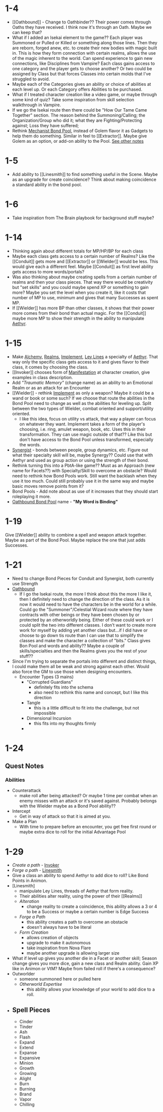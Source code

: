# 1-4
- [[Oathbound]] - Change to Oathbinder??  Their power comes through Oaths they have received. I think now it's through an Oath. Maybe we can keep that?
- What if I added an Isekai element to the game?? Each player was Summoned or Pulled or Killed or something along those lines. Then they are reborn, forged anew, etc. to create their new bodies with magic built in. This is how they form connection with certain realms, allows the use of the magic inherent to the world. Can spend experience to gain new connections, like Disciplines from Vampire? Each class gains access to one category and the player gets to choose another? Or two could be assigned by Class but that forces Classes into certain molds that I've struggled to avoid.
- Maybe each of the Categories gives an ability or choice of abilities at each level up. Or each Category offers Abilities to be purchased.
- What if I treated character creation like a video game, or maybe through some kind of quiz? Take some inspiration from skill selection walkthrough in Vampire.
- If we go the Isekai route then there could be "How Our Tame Came Together" section. The reason behind the Summoning/Calling; the Organization/Group who did it; what they are Fighting/Protecting against; Loss they have suffered;
- Rethink [Mechanist Bond Pool](Guardians/Mechanist#Assist%20Pool), instead of Golem flavor it as Gadgets to help them do something. Similar in feel to [[Extractor]]. Maybe give Golem as an option, or add-on ability to the Pool. [See other notes](Notes/2022/November#11-6)

# 1-5
- Add ability to [[Linesmith]] to find something useful in the Scene. Maybe as an upgrade for create coincidence? Think about making coincidence a standard ability in the bond pool.

# 1-6
- Take inspiration from The Brain playbook for background stuff maybe?

# 1-14
- Thinking again about different totals for MP/HP/BP for each class
- Maybe each class gets access to a certain number of Realms? Like the [[Conduit]] gets more and [[Extractor]] or [[Wielder]] would be less. This would give each a different feel. Maybe [[Conduit]] as first level ability gets access to more words/portals?
- Was also thinking about maybe creating spells from a certain number of realms and then your class pieces. That way there would be creativity but "set skills" and you could maybe spend XP or something to gain more? Maybe you set the level when you create it, like it costs that number of MP to use, minimum and gives that many Successes as spent MP.
- If [[Wielder]] has more BP than other classes, it shows that their power more comes from their bond than actual magic. For the [[Conduit]] maybe more MP to show their strength in the ability to manipulate [Aethyr](Skills/Aethyr).

# 1-15
- Make [Alchemy](Skills/Aethyr#Alchemy), [Realms](Skills/Aethyr#Realms), [Implement](Skills/Aethyr#Implement), [Ley Lines](Skills/Aethyr#Ley%20Lines) a specialty of [Aethyr](Skills/Aethyr). That way only the specific class gets access to it and gives flavor to their class, it comes by choosing the class.
- [[Invoker]] chooses form of [Manifestation](Guardians/Manifestation#Assist%20Pool) at character creation, give examples in class description.
- Add *"Traumatic Memory"* (change name) as an ability to an Emotional Realm or as an attack for an Encounter
- [[Wielder]] - rethink [Implement](Guardians/Wielder#Assist%20Pool) as only a weapon? Maybe it could be a wand or book or some such? If we choose that route the abilities in the Bond Pool need to change as well as the abilities for leveling up. Split between the two types of Wielder, combat oriented and support/utility oriented.
	- I like this idea, focus on utility vs attack, that way a player can focus on whatever they want. Implement takes a form of the player's choosing, i.e. ring, amulet weapon, book, etc. Uses this in their transformation. They can use magic outside of that?? Like this but don't have access to the Bond Pool unless transformed, especially the words.
- [Synergist](Guardians/Synergist) - bonds between people, group dynamics, etc. Figure out what their specialty skill will be, maybe Synergy?? Could use that with Aethyr and used as group action or using the strength of their bond.
- Rethink turning this into a PbtA-like game?? Must as an Approach (new name for Facets??) with Specialty/Skill to overcome an obstacle? Would need to rethink how Bond Pools work. Still want the backlash when they use it too much. Could still probably use it in the same way and maybe basic moves remove points from it?
- Bond Pools - Add note about as use of it increases that they should start roleplaying it more.
- [Oathbound Bond Pool](Guardians/Oathbond#Assist%20Pool) name - **"My Word is Binding"**

# 1-19
Give [[Wielder]] ability to combine a spell and weapon attack together. Maybe as part of the Bond Pool. Maybe replace the one that just adds Successes.

# 1-21
- Need to change Bond Pieces for Conduit and Synergist, both currently use Strength
- [Oathbound](Guardians/Oathbound)
	- If I go the Isekai route, the more I think about this the more I like it, then I definitely need to change the direction of the class. As it is now it would need to have the characters be in the world for a while. Could go the "Summoner"/Celestial Wizard route where they have contracts with other beings or they have been chosen by or protected by an otherworldly being. Either of these could work or I could split the two into different classes. I don't want to create more work for myself by adding yet another class but...if I did have or choose to go down tis route than I can use that to simplify the classes and make the character a collection of "bits." Class gives Bon Pool and words and ability?? Maybe a couple of skills/specialties and then the Realms gives you the rest of your stuff??
- Since I'm trying to separate the portals into different and distinct things, I could make them all be weak and strong against each other. Would also force the GM to use those when designing encounters. 
	- Encounter Types (3 mains)
		- "Corrupted Guardians"
			- definitely fits into the schema
			- also need to rethink this name and concept, but I like this direction
		- Tangle
			- this is a little difficult to fit into the challenge, but not impossible
		- Dimensional Incursion
			- this fits into my thoughts firmly
		- 

# 1-24
## Quest Notes
### Abilities
- Counterattack
	- make roll after being attacked? Or maybe 1 time per combat when an enemy misses with an attack or it's saved against. Probably belongs with the Wielder maybe as a Bond Pool ability??
- Intercept
	- Get in way of attack so that it is aimed at you.
- Make a Plan
	- With time to prepare before an encounter, you get free first round or maybe extra dice to roll for the initial Advantage Pool

# 1-29
- *Create a path* - [Invoker](Guardians/Invoker)
- *Forge a path* - [Linesmith](Guardians/Linesmith)
- Give a class an ability to spend Aethyr to add dice to roll? Like Bond Points in Animon.
- [Linesmith] 
	- manipulate Ley Lines, threads of Aethyr that form reality.
	- Their abilities alter reality, using the power of their [[Realms]]
	- *Alteration*
		- change reality to create a coincidence, this ability allows a 3 or 4 to be a Success or maybe a certain number is Edge Success
	- *Forge a Path*
		- this ability creates a path to overcome an obstacle
		- doesn't always have to be literal
	- *Form Creation*
		- allows creation of objects
		- upgrade to make it autonomous
		- take inspiration from Nova Flare
		- maybe another upgrade is allowing larger size
- What if level up gives you another die in a Facet or another skill; Season change gives you more dice, gain a new class and Realm ability. Gain XP like in Animon or VtM? Maybe from failed roll if there's a consequence?
- Outworlder 
	- someone summoned here or pulled here
	- *Otherworld Expertise*
		- this ability allows your knowledge of your world to add dice to a roll.
- ## Spell Pieces
	- Cinder
	- Tinder
	- Ash
	- Flash
	- Expand
	- Extend
	- Expanse
	- Expansive
	- Minion
	- Growth
	- Growing
	- Alight
	- Burn
	- Burning
	- Brand
	- Vapor
	- Chilling
